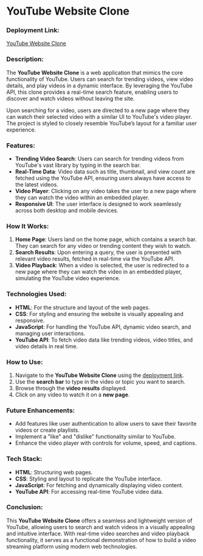 # YouTube Website Clone

### Deployment Link:
[YouTube Website Clone](https://youtube-website-clone-alpha.vercel.app/)

### Description:
The **YouTube Website Clone** is a web application that mimics the core functionality of YouTube. Users can search for trending videos, view video details, and play videos in a dynamic interface. By leveraging the YouTube API, this clone provides a real-time search feature, enabling users to discover and watch videos without leaving the site. 

Upon searching for a video, users are directed to a new page where they can watch their selected video with a similar UI to YouTube's video player. The project is styled to closely resemble YouTube’s layout for a familiar user experience.

### Features:
- **Trending Video Search**: Users can search for trending videos from YouTube's vast library by typing in the search bar.
- **Real-Time Data**: Video data such as title, thumbnail, and view count are fetched using the YouTube API, ensuring users always have access to the latest videos.
- **Video Player**: Clicking on any video takes the user to a new page where they can watch the video within an embedded player.
- **Responsive UI**: The user interface is designed to work seamlessly across both desktop and mobile devices.
  
### How It Works:
1. **Home Page**: Users land on the home page, which contains a search bar. They can search for any video or trending content they wish to watch.
2. **Search Results**: Upon entering a query, the user is presented with relevant video results, fetched in real-time via the YouTube API.
3. **Video Playback**: When a video is selected, the user is redirected to a new page where they can watch the video in an embedded player, simulating the YouTube video experience.

### Technologies Used:
- **HTML**: For the structure and layout of the web pages.
- **CSS**: For styling and ensuring the website is visually appealing and responsive.
- **JavaScript**: For handling the YouTube API, dynamic video search, and managing user interactions.
- **YouTube API**: To fetch video data like trending videos, video titles, and video details in real time.
  
### How to Use:
1. Navigate to the **YouTube Website Clone** using the [deployment link](https://youtubewebsiteclone.vercel.app/).
2. Use the **search bar** to type in the video or topic you want to search.
3. Browse through the **video results** displayed.
4. Click on any video to watch it on a **new page**.

### Future Enhancements:
- Add features like user authentication to allow users to save their favorite videos or create playlists.
- Implement a "like" and "dislike" functionality similar to YouTube.
- Enhance the video player with controls for volume, speed, and captions.

### Tech Stack:
- **HTML**: Structuring web pages.
- **CSS**: Styling and layout to replicate the YouTube interface.
- **JavaScript**: For fetching and dynamically displaying video content.
- **YouTube API**: For accessing real-time YouTube video data.

### Conclusion:
This **YouTube Website Clone** offers a seamless and lightweight version of YouTube, allowing users to search and watch videos in a visually appealing and intuitive interface. With real-time video searches and video playback functionality, it serves as a functional demonstration of how to build a video streaming platform using modern web technologies.
